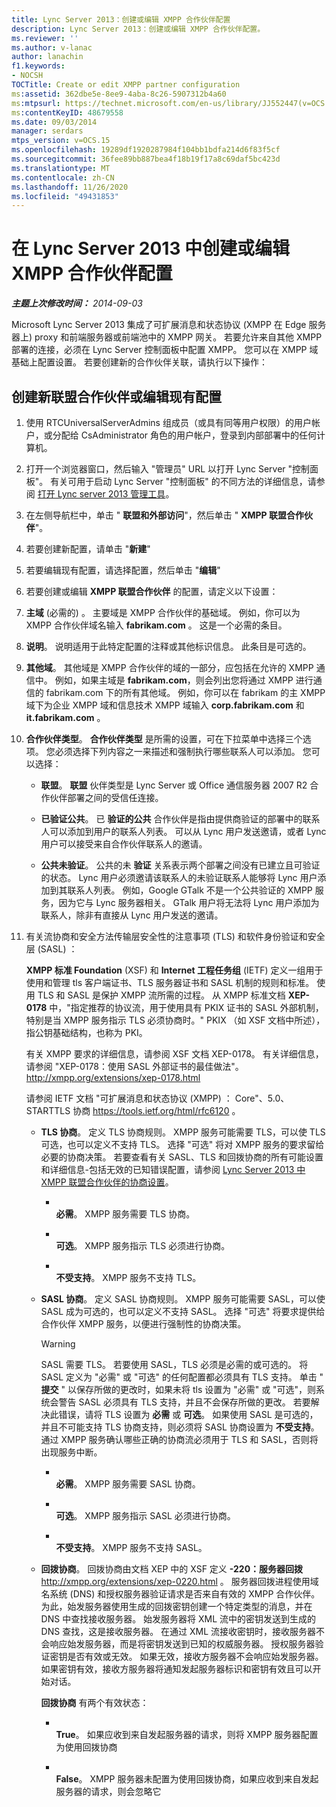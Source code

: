 ```yaml
---
title: Lync Server 2013：创建或编辑 XMPP 合作伙伴配置
description: Lync Server 2013：创建或编辑 XMPP 合作伙伴配置。
ms.reviewer: ''
ms.author: v-lanac
author: lanachin
f1.keywords:
- NOCSH
TOCTitle: Create or edit XMPP partner configuration
ms:assetid: 362dbe5e-8ee9-4aba-8c26-5907312b4a60
ms:mtpsurl: https://technet.microsoft.com/en-us/library/JJ552447(v=OCS.15)
ms:contentKeyID: 48679558
ms.date: 09/03/2014
manager: serdars
mtps_version: v=OCS.15
ms.openlocfilehash: 19289df1920287984f104bb1bdfa214d6f83f5cf
ms.sourcegitcommit: 36fee89bb887bea4f18b19f17a8c69daf5bc423d
ms.translationtype: MT
ms.contentlocale: zh-CN
ms.lasthandoff: 11/26/2020
ms.locfileid: "49431853"
---
```

# <a name="create-or-edit-xmpp-partner-configuration-in-lync-server-2013"></a>在 Lync Server 2013 中创建或编辑 XMPP 合作伙伴配置

<div data-xmlns="http://www.w3.org/1999/xhtml">

<div class="topic" data-xmlns="http://www.w3.org/1999/xhtml" data-msxsl="urn:schemas-microsoft-com:xslt" data-cs="https://msdn.microsoft.com/">

<div data-asp="https://msdn2.microsoft.com/asp">



</div>

<div id="mainSection">

<div id="mainBody">

<span> </span>

_**主题上次修改时间：** 2014-09-03_

Microsoft Lync Server 2013 集成了可扩展消息和状态协议 (XMPP 在 Edge 服务器上) proxy 和前端服务器或前端池中的 XMPP 网关。 若要允许来自其他 XMPP 部署的连接，必须在 Lync Server 控制面板中配置 XMPP。 您可以在 XMPP 域基础上配置设置。 若要创建新的合作伙伴关联，请执行以下操作：

<div>

## <a name="to-create-a-new-federated-partner-or-edit-an-existing-configuration"></a>创建新联盟合作伙伴或编辑现有配置

1.  使用 RTCUniversalServerAdmins 组成员（或具有同等用户权限）的用户帐户，或分配给 CsAdministrator 角色的用户帐户，登录到内部部署中的任何计算机。

2.  打开一个浏览器窗口，然后输入 "管理员" URL 以打开 Lync Server "控制面板"。 有关可用于启动 Lync Server "控制面板" 的不同方法的详细信息，请参阅 [打开 Lync server 2013 管理工具](lync-server-2013-open-lync-server-administrative-tools.md)。

3.  在左侧导航栏中，单击 " **联盟和外部访问**"，然后单击 " **XMPP 联盟合作伙伴**"。

4.  若要创建新配置，请单击 "**新建**"

5.  若要编辑现有配置，请选择配置，然后单击 "**编辑**"

6.  若要创建或编辑 **XMPP 联盟合作伙伴** 的配置，请定义以下设置：

7.  **主域** (必需的) 。 主要域是 XMPP 合作伙伴的基础域。 例如，你可以为 XMPP 合作伙伴域名输入 **fabrikam.com** 。 这是一个必需的条目。

8.  **说明**。 说明适用于此特定配置的注释或其他标识信息。 此条目是可选的。

9.  **其他域**。 其他域是 XMPP 合作伙伴的域的一部分，应包括在允许的 XMPP 通信中。 例如，如果主域是 **fabrikam.com**，则会列出您将通过 XMPP 进行通信的 fabrikam.com 下的所有其他域。 例如，你可以在 fabrikam 的主 XMPP 域下为企业 XMPP 域和信息技术 XMPP 域输入 **corp.fabrikam.com** 和 **it.fabrikam.com** 。

10. **合作伙伴类型**。 **合作伙伴类型** 是所需的设置，可在下拉菜单中选择三个选项。 您必须选择下列内容之一来描述和强制执行哪些联系人可以添加。 您可以选择：
    
      - **联盟**。 **联盟** 伙伴类型是 Lync Server 或 Office 通信服务器 2007 R2 合作伙伴部署之间的受信任连接。
    
      - **已验证公共**。 已 **验证的公共** 合作伙伴是指由提供商验证的部署中的联系人可以添加到用户的联系人列表。 可以从 Lync 用户发送邀请，或者 Lync 用户可以接受来自合作伙伴联系人的邀请。
    
      - **公共未验证**。 公共的未 **验证** 关系表示两个部署之间没有已建立且可验证的状态。 Lync 用户必须邀请该联系人的未验证联系人能够将 Lync 用户添加到其联系人列表。 例如，Google GTalk 不是一个公共验证的 XMPP 服务，因为它与 Lync 服务器相关。 GTalk 用户将无法将 Lync 用户添加为联系人，除非有直接从 Lync 用户发送的邀请。

11. 有关流协商和安全方法传输层安全性的注意事项 (TLS) 和软件身份验证和安全层 (SASL) ：
    
    **XMPP 标准 Foundation** (XSF) 和 **Internet 工程任务组** (IETF) 定义一组用于使用和管理 tls 客户端证书、TLS 服务器证书和 SASL 机制的规则和标准。 使用 TLS 和 SASL 是保护 XMPP 流所需的过程。 从 XMPP 标准文档 **XEP-0178** 中，"指定推荐的协议流，用于使用具有 PKIX 证书的 SASL 外部机制，特别是当 XMPP 服务指示 TLS 必须协商时。" PKIX （如 XSF 文档中所述），指公钥基础结构，也称为 PKI。
    
    有关 XMPP 要求的详细信息，请参阅 XSF 文档 XEP-0178。 有关详细信息，请参阅 "XEP-0178：使用 SASL 外部证书的最佳做法"。 <http://xmpp.org/extensions/xep-0178.html>
    
    请参阅 IETF 文档 "可扩展消息和状态协议 (XMPP) ： Core"、5.0、STARTTLS 协商 <https://tools.ietf.org/html/rfc6120> 。
    
      - **TLS 协商**。 定义 TLS 协商规则。 XMPP 服务可能需要 TLS，可以使 TLS 可选，也可以定义不支持 TLS。 选择 "可选" 将对 XMPP 服务的要求留给必要的协商决策。 若要查看有关 SASL、TLS 和回拨协商的所有可能设置和详细信息-包括无效的已知错误配置，请参阅 [Lync Server 2013 中 XMPP 联盟合作伙伴的协商设置](lync-server-2013-negotiation-settings-for-xmpp-federated-partners.md)。
        
          - <span></span>  
            **必需**。 XMPP 服务需要 TLS 协商。
        
          - <span></span>  
            **可选**。 XMPP 服务指示 TLS 必须进行协商。
        
          - <span></span>  
            **不受支持**。 XMPP 服务不支持 TLS。
    
      - **SASL 协商**。 定义 SASL 协商规则。 XMPP 服务可能需要 SASL，可以使 SASL 成为可选的，也可以定义不支持 SASL。 选择 "可选" 将要求提供给合作伙伴 XMPP 服务，以便进行强制性的协商决策。
        
        <div>
        

        > [!WARNING]  
        > SASL 需要 TLS。 若要使用 SASL，TLS 必须是必需的或可选的。 将 SASL 定义为 "必需" 或 "可选" 的任何配置都必须具有 TLS 支持。 单击 " <STRONG>提交</STRONG> " 以保存所做的更改时，如果未将 tls 设置为 "必需" 或 "可选"，则系统会警告 SASL 必须具有 TLS 支持，并且不会保存所做的更改。 若要解决此错误，请将 TLS 设置为 <STRONG>必需</STRONG> 或 <STRONG>可选</STRONG>。 如果使用 SASL 是可选的，并且不可能支持 TLS 协商支持，则必须将 SASL 协商设置为 <STRONG>不受支持</STRONG>。 通过 XMPP 服务确认哪些正确的协商流必须用于 TLS 和 SASL，否则将出现服务中断。

        
        </div>
        
          - <span></span>  
            **必需**。 XMPP 服务需要 SASL 协商。
        
          - <span></span>  
            **可选**。 XMPP 服务指示 SASL 必须进行协商。
        
          - <span></span>  
            **不受支持**。 XMPP 服务不支持 SASL。
    
      - **回拨协商**。 回拨协商由文档 XEP 中的 XSF 定义 **-220：服务器回拨** <http://xmpp.org/extensions/xep-0220.html> 。 服务器回拨进程使用域名系统 (DNS) 和授权服务器验证请求是否来自有效的 XMPP 合作伙伴。 为此，始发服务器使用生成的回拨密钥创建一个特定类型的消息，并在 DNS 中查找接收服务器。 始发服务器将 XML 流中的密钥发送到生成的 DNS 查找，这是接收服务器。 在通过 XML 流接收密钥时，接收服务器不会响应始发服务器，而是将密钥发送到已知的权威服务器。 授权服务器验证密钥是否有效或无效。 如果无效，接收方服务器不会响应始发服务器。 如果密钥有效，接收方服务器将通知发起服务器标识和密钥有效且可以开始对话。
        
        **回拨协商** 有两个有效状态：
        
          - <span></span>  
            **True**。 如果应收到来自发起服务器的请求，则将 XMPP 服务器配置为使用回拨协商
        
          - <span></span>  
            **False**。 XMPP 服务器未配置为使用回拨协商，如果应收到来自发起服务器的请求，则会忽略它

</div>

</div>

<span> </span>

</div>

</div>

</div>

